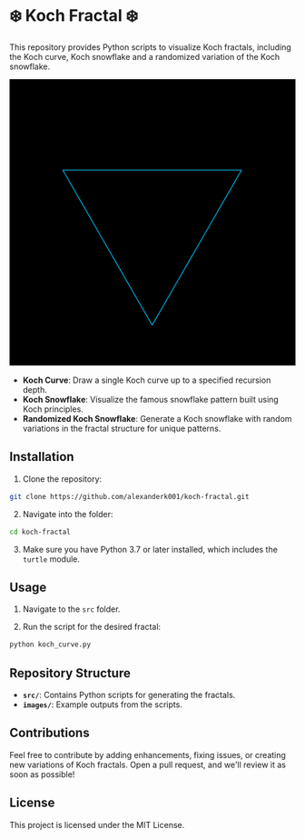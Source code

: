 # ❄️ Koch Fractal ❄️

This repository provides Python scripts to visualize Koch fractals, including the Koch curve, Koch snowflake and a randomized variation of the Koch snowflake.

![Koch Snowflake Animation](images/koch_snowflake.gif)

- **Koch Curve**: Draw a single Koch curve up to a specified recursion depth.
- **Koch Snowflake**: Visualize the famous snowflake pattern built using Koch principles.
- **Randomized Koch Snowflake**: Generate a Koch snowflake with random variations in the fractal structure for unique patterns.

## Installation

1. Clone the repository:
```bash
git clone https://github.com/alexanderk001/koch-fractal.git
```
    
2. Navigate into the folder:
```bash
cd koch-fractal
```

3. Make sure you have Python 3.7 or later installed, which includes the `turtle` module.

## Usage

1. Navigate to the `src` folder.

2. Run the script for the desired fractal:
```bash
python koch_curve.py
```

## Repository Structure

- **`src/`**: Contains Python scripts for generating the fractals.
- **`images/`**: Example outputs from the scripts.

## Contributions

Feel free to contribute by adding enhancements, fixing issues, or creating new variations of Koch fractals. Open a pull request, and we'll review it as soon as possible!

## License

This project is licensed under the MIT License.
